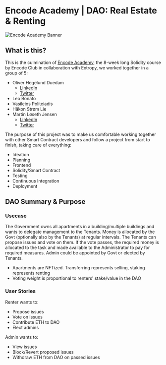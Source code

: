 # Encode Academy | DAO: Real Estate & Renting

![Encode Academy Banner](https://miro.medium.com/max/1200/1*2oKn50rnX3Ddy6QSGHQg-A.jpeg)

## What is this?

This is the culmination of [Encode Academy](https://www.encode.club/encode-academy), the 8-week long Solidity course by Encode Club in collaboration with Extropy, we worked together in a group of 5:

- Oliver Hegelund Duedam
  - [LinkedIn](https://www.linkedin.com/in/oliver-h-duedam/)
  - [Twitter](https://twitter.com/oliverhduedam)
- Leo Bonato
- Vasileios Politeiadis
- Håkon Strøm Lie
- Martin Løseth Jensen
  - [LinkedIn](https://www.linkedin.com/in/martinloesethjensen/)
  - [Twitter](https://twitter.com/martin__jensen)

The purpose of this project was to make us comfortable working together with other Smart Contract developers and follow a project from start to finish, taking care of everything:

- Ideation
- Planning
- Frontend
- Solidity/Smart Contract
- Testing
- Continuous Integration
- Deployment

## DAO Summary & Purpose

### Usecase

The Government owns all apartments in a building/multiple buildings and wants to delegate management to the Tenants. Money is allocated by the Govt (optionally also by the Tenants) at regular intervals. The Tenants can propose issues and vote on them. If the vote passes, the required money is allocated to the task and made available to the Administrator to pay for required measures. Admin could be appointed by Govt or elected by Tenants.

- Apartments are NFTized. Transferring represents selling, staking represents renting
- Voting weight is proportional to renters' stake/value in the DAO

### User Stories

Renter wants to:

- Propose issues
- Vote on issues
- Contribute ETH to DAO
- Elect admins

Admin wants to:

- View issues
- Block/Revert proposed issues
- Withdraw ETH from DAO on passed issues
